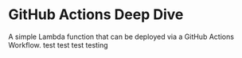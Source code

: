 # GitHub Actions Deep Dive

A simple Lambda function that can be deployed via a GitHub Actions Workflow. test
test
test
testing
